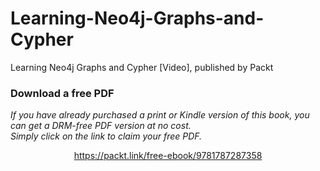 # Learning-Neo4j-Graphs-and-Cypher
Learning Neo4j Graphs and Cypher [Video], published by Packt
### Download a free PDF

 <i>If you have already purchased a print or Kindle version of this book, you can get a DRM-free PDF version at no cost.<br>Simply click on the link to claim your free PDF.</i>
<p align="center"> <a href="https://packt.link/free-ebook/9781787287358">https://packt.link/free-ebook/9781787287358 </a> </p>